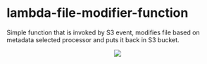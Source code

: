 # lambda-file-modifier-function
Simple function that is invoked by S3 event, modifies file based on metadata selected processor and puts it back in S3 bucket.

<p align="center">
  <img src="https://user-images.githubusercontent.com/25883288/216451312-07a70932-2bff-4f7c-b08a-d90d558a87a5.png"/>
</p>
